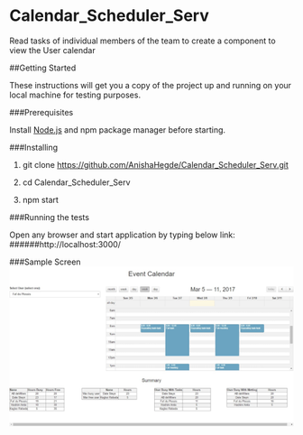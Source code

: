 # Calendar_Scheduler_Serv

Read tasks of individual members of the team to create a component to view the User calendar

##Getting Started

These instructions will get you a copy of the project up and running on your local machine for testing purposes.

###Prerequisites

Install [Node.js](https://nodejs.org/en/) and npm package manager before starting.

###Installing

1. git clone https://github.com/AnishaHegde/Calendar_Scheduler_Serv.git

2. cd Calendar_Scheduler_Serv

3. npm start

###Running the tests

Open any browser and start application by typing below link: 
######http://localhost:3000/

###Sample Screen
![alt tag](https://github.com/AnishaHegde/Calendar_Scheduler_Serv/blob/master/screenshots/screen.jpg)
